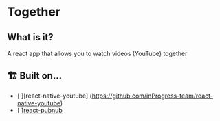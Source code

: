 # Together
## What is it?
A react app that allows you to watch videos (YouTube) together

## 🏗 Built on...
- [ ][react-native-youtube] (https://github.com/inProgress-team/react-native-youtube)
- [ ][react-pubnub](https://github.com/pubnub/react)